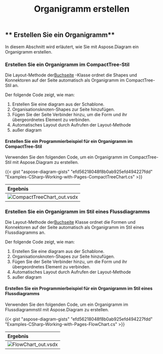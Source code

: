 ﻿---
title: Organigramm erstellen
type: docs
weight: 100
url: /de/net/create-organization-chart/
description: In diesem Abschnitt wird erläutert, wie Sie mit Aspose.Diagram ein Organigramm erstellen.
---
## ** Erstellen Sie ein Organigramm**
In diesem Abschnitt wird erläutert, wie Sie mit Aspose.Diagram ein Organigramm erstellen.
### **Erstellen Sie ein Organigramm im CompactTree-Stil**
 Die Layout-Methode der[Buchseite](http://www.aspose.com/api/net/diagram/aspose.diagram/page) -Klasse ordnet die Shapes und Konnektoren auf der Seite automatisch als Organigramm im CompactTree-Stil an.

Der folgende Code zeigt, wie man:

1. Erstellen Sie eine diagram aus der Schablone.
1. Organisationsknoten-Shapes zur Seite hinzufügen.
1. Fügen Sie der Seite Verbinder hinzu, um die Form und ihr übergeordnetes Element zu verbinden.
1. Automatisches Layout durch Aufrufen der Layout-Methode
1. außer diagram
#### **Erstellen Sie ein Programmierbeispiel für ein Organigramm im CompactTree-Stil**
Verwenden Sie den folgenden Code, um ein Organigramm im CompactTree-Stil mit Aspose.Diagram zu erstellen.

{{< gist "aspose-diagram-gists" "efd56218048f8b0ab925efd494227fdd" "Examples-CSharp-Working-with-Pages-CompactTreeChart.cs" >}}

|**Ergebnis**|
|:- |
|![CompactTreeChart_out.vsdx](CompactTreeChart.png)|

### **Erstellen Sie ein Organigramm im Stil eines Flussdiagramms**
 Die Layout-Methode der[Buchseite](http://www.aspose.com/api/net/diagram/aspose.diagram/page) Klasse ordnet die Formen und Konnektoren auf der Seite automatisch als Organigramm im Stil eines Flussdiagramms an.

Der folgende Code zeigt, wie man:

1. Erstellen Sie eine diagram aus der Schablone.
1. Organisationsknoten-Shapes zur Seite hinzufügen.
1. Fügen Sie der Seite Verbinder hinzu, um die Form und ihr übergeordnetes Element zu verbinden.
1. Automatisches Layout durch Aufrufen der Layout-Methode
1. außer diagram
#### **Erstellen Sie ein Programmierbeispiel für ein Organigramm im Stil eines Flussdiagramms**
Verwenden Sie den folgenden Code, um ein Organigramm im Flussdiagrammstil mit Aspose.Diagram zu erstellen.

{{< gist "aspose-diagram-gists" "efd56218048f8b0ab925efd494227fdd" "Examples-CSharp-Working-with-Pages-FlowChart.cs" >}}

|**Ergebnis**|
|:- |
|![FlowChart_out.vsdx](FlowChart.png)|
